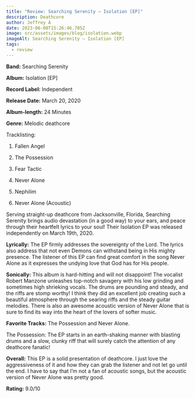 ```yaml
---
title: "Review: Searching Serenity – Isolation [EP]"
description: Deathcore
author: Jeffrey A
date: 2023-06-08T15:26:46.705Z
image: src/assets/images/blog/isolation.webp
imageAlt: Searching Serenity – Isolation [EP]
tags:
  - review
---
```

**Band:** Searching Serenity

**Album:** Isolation \[EP]

**Record Label:** Independent

**Release Date:** March 20, 2020



**Album-length:** 24 Minutes



**Genre:** Melodic deathcore



Tracklisting:

1. Fallen Angel

2. The Possession

3. Fear Tactic

4. Never Alone

5. Nephilim

6. Never Alone (Acoustic)



Serving straight-up deathcore from Jacksonville, Florida, Searching Serenity brings audio devastation (in a good way) to your ears, and peace through their heartfelt lyrics to your soul! Their Isolation EP was released independently on March 19th, 2020.



**Lyrically:** The EP firmly addresses the sovereignty of the Lord. The lyrics also address that not even Demons can withstand being in His mighty presence. The listener of this EP can find great comfort in the song Never Alone as it expresses the undying love that God has for His people.



**Sonically:** This album is hard-hitting and will not disappoint! The vocalist Robert Manzone unleashes top-notch savagery with his low grinding and sometimes high shrieking vocals. The drums are pounding and steady, and the riffs are stomp worthy! I think they did an excellent job creating such a beautiful atmosphere through the searing riffs and the steady guitar melodies. There is also an awesome acoustic version of Never Alone that is sure to find its way into the heart of the lovers of softer music.



**Favorite Tracks:** The Possession and Never Alone.



The Possession: The EP starts in an earth-shaking manner with blasting drums and a slow, clunky riff that will surely catch the attention of any deathcore fanatic!



**Overall:** This EP is a solid presentation of deathcore. I just love the aggressiveness of it and how they can grab the listener and not let go until the end. I have to say that I’m not a fan of acoustic songs, but the acoustic version of Never Alone was pretty good.

**Rating:** 9.0/10
